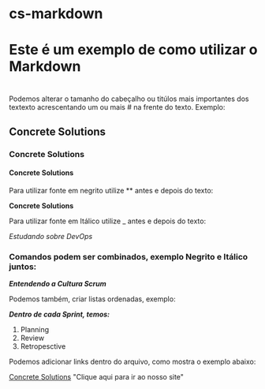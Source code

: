 # cs-markdown

# Este é um exemplo de como utilizar o Markdown <h1>

Podemos alterar o tamanho do cabeçalho ou titúlos mais importantes dos textexto acrescentando um ou mais # na frente do texto. Exemplo:

## Concrete Solutions
### Concrete Solutions
#### Concrete Solutions

Para utilizar fonte em negrito utilize ** antes e depois do texto:

**Concrete Solutions**

Para utilizar fonte em Itálico utilize _ antes e depois do texto:

_Estudando sobre DevOps_

### Comandos podem ser combinados, exemplo Negrito e Itálico juntos:

**_Entendendo a Cultura Scrum_**

Podemos também, criar listas ordenadas, exemplo:

**_Dentro de cada Sprint, temos:_**

1. Planning
2. Review
3. Retropesctive

Podemos adicionar links dentro do arquivo, como mostra o exemplo abaixo:

[Concrete Solutions](http://www.concrete.com.br) "Clique aqui para ir ao nosso site"


